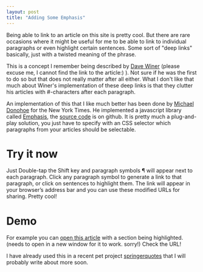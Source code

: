 ```yaml
---
layout: post
title: "Adding Some Emphasis"
---
```


Being able to link to an article on this site is pretty cool. But there are rare occasions where it might be useful for me to be able to link to individual paragraphs or even highlight certain sentences. Some sort of "deep links" basically, just with a twisted meaning of the phrase.

This is a concept I remember being described by [Dave Winer](http://scripting.com/) (please excuse me, I cannot find the link to the article:) ). Not sure if he was the first to do so but that does not really matter after all either. What I don't like that much about Winer's implementation of these deep links is that they clutter his articles with #-characters after each paragraph.

An implementation of this that I like much better has been done by [Michael Donohoe](http://twitter.com/donohoe) for the New York Times. He implemented a javascript library called [Emphasis](http://open.blogs.nytimes.com/2011/01/10/emphasis-update-and-source/), the [source code](https://github.com/NYTimes/Emphasis) is on github. It is pretty much a plug-and-play solution, you just have to specify with an CSS selector which paragraphs from your articles should be selectable.

# Try it now

Just Double-tap the Shift key and paragraph symbols ¶ will appear next to each paragraph. Click any paragraph symbol to generate a link to that paragraph, or click on sentences to highlight them. The link will appear in your browser’s address bar and you can use these modified URLs for sharing. Pretty cool!

# Demo 
For example you can <a href="http://spier.github.com/2011/06/adding-some-emphasis/#h[FeyCtU,1" target="_blank">open this article</a> with a section being highlighted. (needs to open in a new window for it to work. sorry!) Check the URL!

I have already used this in a recent pet project [springerquotes][springerquotes] that I will probably write about more soon.

[springerquotes]: http://springerquotes.heroku.com/